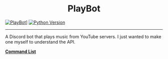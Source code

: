 <h1 align="center">PlayBot</h1>

[![PlayBot](https://img.shields.io/badge/PlayBot-v1.0-blueviolet)](https://tinyurl.com/PlayBotv1)]
[![Python Version](https://img.shields.io/badge/Python-3.10.2-blue)](https://github.com/chaotic-braindead/PlayBot) 

***



A Discord bot that plays music from YouTube servers. I just wanted to make one myself to understand the API.<br />



**[Command List](https://github.com/chaotic-braindead/PlayBot/blob/main/help.txt)**
